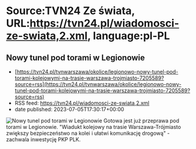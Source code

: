 # Source:TVN24 Ze świata, URL:https://tvn24.pl/wiadomosci-ze-swiata,2.xml, language:pl-PL

## Nowy tunel pod torami w Legionowie
 - [https://tvn24.pl/tvnwarszawa/okolice/legionowo-nowy-tunel-pod-torami-kolejowymi-na-trasie-warszawa-trojmiasto-7205589?source=rss](https://tvn24.pl/tvnwarszawa/okolice/legionowo-nowy-tunel-pod-torami-kolejowymi-na-trasie-warszawa-trojmiasto-7205589?source=rss)
 - RSS feed: https://tvn24.pl/wiadomosci-ze-swiata,2.xml
 - date published: 2023-07-05T17:30:17+00:00

<img alt="Nowy tunel pod torami w Legionowie" src="https://tvn24.pl/tvnwarszawa/najnowsze/cdn-zdjecie-psxfsl-nowy-tunel-pod-torami-w-legionowie-7205582/alternates/LANDSCAPE_1280" />
    Gotowa jest już przeprawa pod torami w Legionowie. "Wiadukt kolejowy na trasie Warszawa-Trójmiasto zwiększy bezpieczeństwo na kolei i ułatwi komunikację drogową" - zachwala inwestycję PKP PLK.

